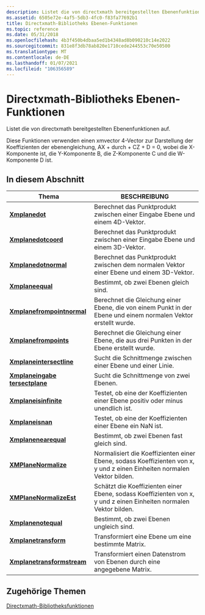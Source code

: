 ```yaml
---
description: Listet die von directxmath bereitgestellten Ebenenfunktionen auf.
ms.assetid: 6505e72e-4af5-5db3-4fc0-f83fa77692b1
title: Directxmath-Bibliotheks Ebenen-Funktionen
ms.topic: reference
ms.date: 05/31/2018
ms.openlocfilehash: 4b3f450b4dbaa5ed1b4348ad8b090210c14e2022
ms.sourcegitcommit: 831e8f3db78ab820e1710cede244553c70e50500
ms.translationtype: MT
ms.contentlocale: de-DE
ms.lasthandoff: 01/07/2021
ms.locfileid: "106356589"
---
```

# <a name="directxmath-library-plane-functions"></a>Directxmath-Bibliotheks Ebenen-Funktionen

Listet die von directxmath bereitgestellten Ebenenfunktionen auf.

Diese Funktionen verwenden einen xmvector 4-Vector zur Darstellung der Koeffizienten der ebenengleichung, AX + durch + CZ + D = 0, wobei die X-Komponente ist, die Y-Komponente B, die Z-Komponente C und die W-Komponente D ist.

## <a name="in-this-section"></a>In diesem Abschnitt



| Thema                                                               | BESCHREIBUNG                                                                                                      |
|---------------------------------------------------------------------|------------------------------------------------------------------------------------------------------------------|
| [**Xmplanedot**](/windows/win32/api/directxmath/nf-directxmath-xmplanedot)<br/>                         | Berechnet das Punktprodukt zwischen einer Eingabe Ebene und einem 4D-Vektor.<br/>                                    |
| [**Xmplanedotcoord**](/windows/win32/api/directxmath/nf-directxmath-xmplanedotcoord)<br/>               | Berechnet das Punktprodukt zwischen einer Eingabe Ebene und einem 3D-Vektor.<br/>                                    |
| [**Xmplanedotnormal**](/windows/win32/api/directxmath/nf-directxmath-xmplanedotnormal)<br/>             | Berechnet das Punktprodukt zwischen dem normalen Vektor einer Ebene und einem 3D-Vektor.<br/>                      |
| [**Xmplaneequal**](/windows/win32/api/directxmath/nf-directxmath-xmplaneequal)<br/>                     | Bestimmt, ob zwei Ebenen gleich sind.<br/>                                                                   |
| [**Xmplanefrompointnormal**](/windows/win32/api/directxmath/nf-directxmath-xmplanefrompointnormal)<br/> | Berechnet die Gleichung einer Ebene, die von einem Punkt in der Ebene und einem normalen Vektor erstellt wurde.<br/>           |
| [**Xmplanefrompoints**](/windows/win32/api/directxmath/nf-directxmath-xmplanefrompoints)<br/>           | Berechnet die Gleichung einer Ebene, die aus drei Punkten in der Ebene erstellt wurde.<br/>                          |
| [**Xmplaneintersectline**](/windows/win32/api/directxmath/nf-directxmath-xmplaneintersectline)<br/>     | Sucht die Schnittmenge zwischen einer Ebene und einer Linie.<br/>                                                    |
| [**Xmplaneingabe tersectplane**](/windows/win32/api/directxmath/nf-directxmath-xmplaneintersectplane)<br/>   | Sucht die Schnittmenge von zwei Ebenen.<br/>                                                                 |
| [**Xmplaneisinfinite**](/windows/win32/api/directxmath/nf-directxmath-xmplaneisinfinite)<br/>           | Testet, ob eine der Koeffizienten einer Ebene positiv oder minus unendlich ist.<br/>                    |
| [**Xmplaneisnan**](/windows/win32/api/directxmath/nf-directxmath-xmplaneisnan)<br/>                     | Testet, ob eine der Koeffizienten einer Ebene ein NaN ist.<br/>                                            |
| [**Xmplanenearequal**](/windows/win32/api/directxmath/nf-directxmath-xmplanenearequal)<br/>             | Bestimmt, ob zwei Ebenen fast gleich sind.<br/>                                                       |
| [**XMPlaneNormalize**](/windows/win32/api/directxmath/nf-directxmath-xmplanenormalize)<br/>             | Normalisiert die Koeffizienten einer Ebene, sodass Koeffizienten von x, y und z einen Einheiten normalen Vektor bilden.<br/> |
| [**XMPlaneNormalizeEst**](/windows/win32/api/directxmath/nf-directxmath-xmplanenormalizeest)<br/>       | Schätzt die Koeffizienten einer Ebene, sodass Koeffizienten von x, y und z einen Einheiten normalen Vektor bilden.<br/>  |
| [**Xmplanenotequal**](/windows/win32/api/directxmath/nf-directxmath-xmplanenotequal)<br/>               | Bestimmt, ob zwei Ebenen ungleich sind.<br/>                                                                 |
| [**Xmplanetransform**](/windows/win32/api/directxmath/nf-directxmath-xmplanetransform)<br/>             | Transformiert eine Ebene um eine bestimmte Matrix.<br/>                                                                 |
| [**Xmplanetransformstream**](/windows/win32/api/directxmath/nf-directxmath-xmplanetransformstream)<br/> | Transformiert einen Datenstrom von Ebenen durch eine angegebene Matrix.<br/>                                                      |



 

## <a name="related-topics"></a>Zugehörige Themen

<dl> <dt>

[Directxmath-Bibliotheksfunktionen](ovw-xnamath-reference-functions.md)
</dt> </dl>

 

 
